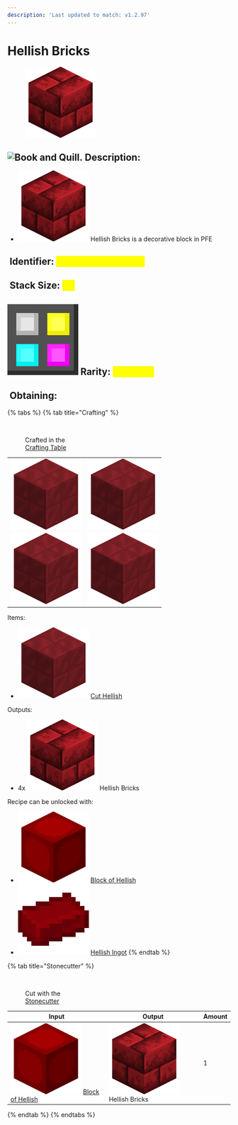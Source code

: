 ```yaml
---
description: 'Last updated to match: v1.2.97'
---
```


# Hellish Bricks

<figure><img src="https://github.com/ItsMePok/PFE/blob/wikiAssets/blockRenders/HellishBricks.png?raw=true" alt=""><figcaption></figcaption></figure>

## <img src="https://minecraft.wiki/images/Book_and_Quill_JE2_BE2.png?2128f" alt="Book and Quill." data-size="line"> Description: <a href="#description" id="description"></a>

* <img src="https://github.com/ItsMePok/PFE/blob/wikiAssets/blockRenders/HellishBricks.png?raw=true" alt="" data-size="line"> Hellish Bricks is a decorative block in PFE

## <img src="https://minecraft.wiki/images/Name_Tag_JE2_BE2.png?cbdc1" alt="" data-size="line"> Identifier: <mark style="color:yellow;">**poke:hellish\_bricks**</mark> <a href="#identifier" id="identifier"></a>

## <img src="https://minecraft.wiki/images/Light_Gray_Bundle_JE1_BE1.png?b552e" alt="" data-size="line"> Stack Size: <mark style="color:yellow;">64</mark> <a href="#stack-size" id="stack-size"></a>

## <img src="https://github.com/ItsMePok/PFE/blob/wikiAssets/MiscIcons/Rarity.png?raw=true" alt="Rarity." data-size="line"> Rarity: <mark style="color:yellow;">Common</mark> <a href="#rarity" id="rarity"></a>

## <img src="https://minecraft.wiki/images/thumb/Crafting_Table_JE4_BE3.png/150px-Crafting_Table_JE4_BE3.png?5767f" alt="" data-size="line"> Obtaining: <a href="#obtaining" id="obtaining"></a>

{% tabs %}
{% tab title="Crafting" %}
<figure><img src="https://minecraft.wiki/images/thumb/Crafting_Table_JE4_BE3.png/150px-Crafting_Table_JE4_BE3.png?5767f" alt=""><figcaption><p>Crafted in the<br><a href="https://minecraft.wiki/w/Crafting_Table">Crafting Table</a></p></figcaption></figure>

|                                                                                           |                                                                                           |
| :---------------------------------------------------------------------------------------: | :---------------------------------------------------------------------------------------: |
| ![](https://github.com/ItsMePok/PFE/blob/wikiAssets/blockRenders/CutHellish.png?raw=true) | ![](https://github.com/ItsMePok/PFE/blob/wikiAssets/blockRenders/CutHellish.png?raw=true) |
| ![](https://github.com/ItsMePok/PFE/blob/wikiAssets/blockRenders/CutHellish.png?raw=true) | ![](https://github.com/ItsMePok/PFE/blob/wikiAssets/blockRenders/CutHellish.png?raw=true) |

Items:

* <img src="https://github.com/ItsMePok/PFE/blob/wikiAssets/blockRenders/CutHellish.png?raw=true" alt="" data-size="line"> [Cut Hellish](../cut-blocks/cut-hellish.md)

Outputs:

* 4x <img src="https://github.com/ItsMePok/PFE/blob/wikiAssets/blockRenders/HellishBricks.png?raw=true" alt="" data-size="line"> Hellish Bricks

Recipe can be unlocked with:

* <img src="https://github.com/ItsMePok/PFE/blob/wikiAssets/OreBlocks/hellish_block.png?raw=true" alt="" data-size="line"> [Block of Hellish](../ore-blocks/hellish-block.md)
* <img src="https://github.com/ItsMePok/PFE/blob/wikiAssets/wikiMain/hellish_ingot.png?raw=true" alt="" data-size="line"> [Hellish Ingot](../../items/ingots/hellish-ingot.md)
{% endtab %}

{% tab title="Stonecutter" %}
<figure><img src="https://minecraft.wiki/images/Stonecutter_JE2_BE1.gif?bb269" alt=""><figcaption><p>Cut with the<br><a href="https://minecraft.wiki/w/Stonecutter">Stonecutter</a></p></figcaption></figure>

<table><thead><tr><th>Input</th><th>Output</th><th data-type="number">Amount</th></tr></thead><tbody><tr><td><img src="https://github.com/ItsMePok/PFE/blob/wikiAssets/OreBlocks/hellish_block.png?raw=true" alt="" data-size="line"> <a href="../ore-blocks/hellish-block.md">Block of Hellish</a></td><td><img src="https://github.com/ItsMePok/PFE/blob/wikiAssets/blockRenders/HellishBricks.png?raw=true" alt="" data-size="line"> Hellish Bricks</td><td>1</td></tr></tbody></table>
{% endtab %}
{% endtabs %}
